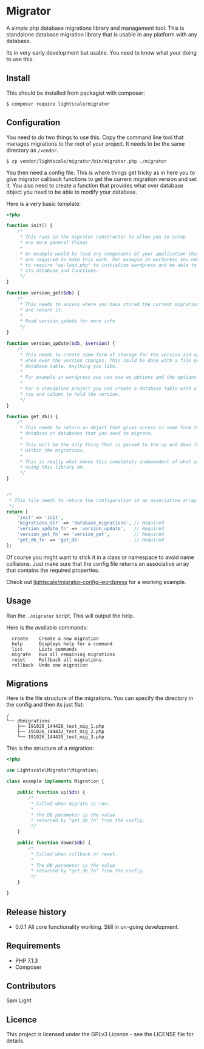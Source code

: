 # Migrator
A simple php database migrations library and management tool. This is standalone
database migration library that is usable in any platform with any database.

Its in very early development but usable. You need to know what your doing to
use this.

## Install
This should be installed from packagist with composer:
``` shell
$ composer require lightscale/migrator
```

## Configuration
You need to do two things to use this. Copy the command line tool that manages
migrations to the root of your project. It needs to be the same directory as
`/vendor`.

``` shell
$ cp vendor/lightscale/migrator/bin/migrator.php ./migrator
```

You then need a config file. This is where things get tricky as in here you
to give migrator callback functions to get the current migration version and
set it. You also need to create a function that provides what over database
object you need to be able to modify your database.

Here is a very basic template:

``` php
<?php

function init() {
    /*
     * This runs in the migrator constructor to allow you to setup
     * any more general things.
     *
     * An example would be load any components of your application that
     * are required to make this work. For example in wordpress you need
     * to require "wp-load.php" to initialize wordpress and be able to use
     * its database and functions.
     */
}

function version_get($db) {
    /*
     * This needs to access where you have stored the current migrations verison
     * and return it.
     *
     * Read version_update for more info
     */
}

function version_update($db, $version) {
    /*
     * This needs to create some form of storage for the version and update it
     * when ever the version changes. This could be done with a file or a
     * database table. Anything you like.
     *
     * For example in wordpress you can use wp_options and the options API.
     *
     * For a standalone project you can create a database table with a single
     * row and column to hold the version.
     */
}

function get_db() {
    /*
     * This needs to return an object that gives access in some form to the
     * database or databases that you need to migrate.
     *
     * This will be the only thing that is passed to the up and down functions
     * within the migrations.
     *
     * This is really what makes this completely independent of what you are
     * using this library on.
     */
}


/*
 * This file needs to return the configuration in an associative array.
 */
return [
    'init' => 'init',
    'migrations_dir' => 'database_migrations', // Required
    'version_update_fn' => 'version_update',   // Required
    'version_get_fn' => 'version_get',         // Required
    'get_db_fn' => 'get_db'                    // Required
];

```

Of course you might want to stick it in a class or namespace to avoid name
collisions. Just make sure that the config file returns an associative array
that contains the required properties.

Check out
[lightscale/migrator-config-wordpress](https://github.com/lightscaletech/migrator-config-wordpress)
for a working example.

## Usage

Run the `./migrator` script. This will output the help.

Here is the available commands:

```
  create    Create a new migration
  help      Displays help for a command
  list      Lists commands
  migrate   Run all remaining migrations
  reset     Rollback all migrations.
  rollback  Undo one migration
```

## Migrations

Here is the file structure of the migrations. You can specify the directory in
the config and then its just flat:

```
/
└── dbmigrations
    ├── 191026_144428_test_mig_1.php
    ├── 191026_144432_test_mig_2.php
    └── 191026_144435_test_mig_3.php
```

This is the structure of a migration:

``` php
<?php

use Lightscale\Migrator\Migration;

class example implements Migration {

    public function up($db) {
        /*
         * Called when migrate is run.
         *
         * The DB parameter is the value
         * returned by "get_db_fn" from the config.
         */
    }

    public function down($db) {
        /*
         * Called when rollback or reset.
         *
         * The DB parameter is the value
         * returned by "get_db_fn" from the config.
         */
    }

}

```

## Release history
- 0.0.1 All core functionality working. Still in on-going development.

## Requirements
- PHP 7.1.3
- Composer

## Contributors
Sam Light

## Licence
This project is licensed under the GPLv3 License - see the LICENSE file for
details.
